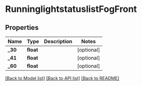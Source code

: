# RunninglightstatuslistFogFront

## Properties
Name | Type | Description | Notes
------------ | ------------- | ------------- | -------------
**_30** | **float** |  | [optional] 
**_41** | **float** |  | [optional] 
**_60** | **float** |  | [optional] 

[[Back to Model list]](../README.md#documentation-for-models) [[Back to API list]](../README.md#documentation-for-api-endpoints) [[Back to README]](../README.md)


